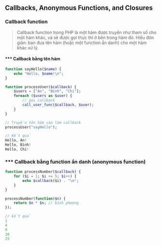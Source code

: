 ## Callbacks, Anonymous Functions, and Closures

### Callback function
> Callback function trong PHP là một hàm được truyền như tham số cho một hàm khác, và sẽ được gọi thực thi ở bên trong hàm đó. Hiểu đơn giản: bạn đưa tên hàm (hoặc một function ẩn danh) cho một hàm khác xử lý.


#### *** Callback bằng tên hàm
```php
function sayHello($name) {
    echo "Hello, $name!\n";
}

function processUser($callback) {
    $users = ["An", "Bình", "Chi"];
    foreach ($users as $user) {
        // gọi callback
        call_user_func($callback, $user);
    }
}

// Truyền tên hàm vào làm callback
processUser("sayHello");

// Kết quả
Hello, An!
Hello, Bình!
Hello, Chi!

```
### *** Callback bằng function ẩn danh (anonymous function)
```php
function processNumber($callback) {
    for ($i = 1; $i <= 5; $i++) {
        echo $callback($i) . "\n";
    }
}

processNumber(function($n) {
    return $n * $n; // bình phương
});

// kết quả
1
4
9
16
25
```
